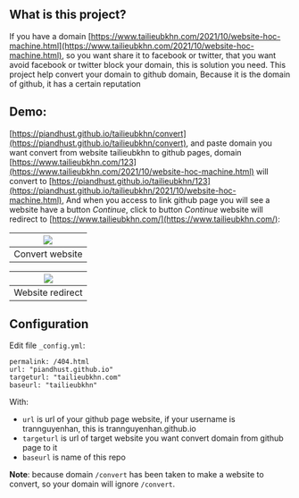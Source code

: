 ## What is this project?

If you have a domain [https://www.tailieubkhn.com/2021/10/website-hoc-machine.html](https://www.tailieubkhn.com/2021/10/website-hoc-machine.html), so you want share it to facebook or twitter, that you want avoid facebook or twitter block your domain, this is solution you need. This project help convert your domain to github domain, Because it is the domain of github, it has a certain reputation

## Demo: 

[https://piandhust.github.io/tailieubkhn/convert](https://piandhust.github.io/tailieubkhn/convert), and paste domain you want convert from website tailieubkhn to github pages, domain [https://www.tailieubkhn.com/123](https://www.tailieubkhn.com/2021/10/website-hoc-machine.html) will convert to [https://piandhust.github.io/tailieubkhn/123](https://piandhust.github.io/tailieubkhn/2021/10/website-hoc-machine.html), And when you access to link github page you will see a website have a button _Continue_, click to button _Continue_ website will redirect to [https://www.tailieubkhn.com/](https://www.tailieubkhn.com/):

| ![](https://i.pinimg.com/originals/6e/51/5c/6e515c089c22da1aa5a9582b940a5ab7.jpg) |
| :----: |
| Convert website |

| ![](https://i.pinimg.com/originals/a4/cd/90/a4cd90746c9b71c254e989f3f416fb5d.jpg) |
| :----: |
| Website redirect |


## Configuration

Edit file `_config.yml`: 
```
permalink: /404.html
url: "piandhust.github.io"
targeturl: "tailieubkhn.com"
baseurl: "tailieubkhn"
```

With: 
- `url` is url of your github page website, if your username is trannguyenhan, this is trannguyenhan.github.io
- `targeturl` is url of target website you want convert domain from github page to it
- `baseurl` is name of this repo

**Note**: because domain `/convert` has been taken to make a website to convert, so your domain will ignore `/convert`.
